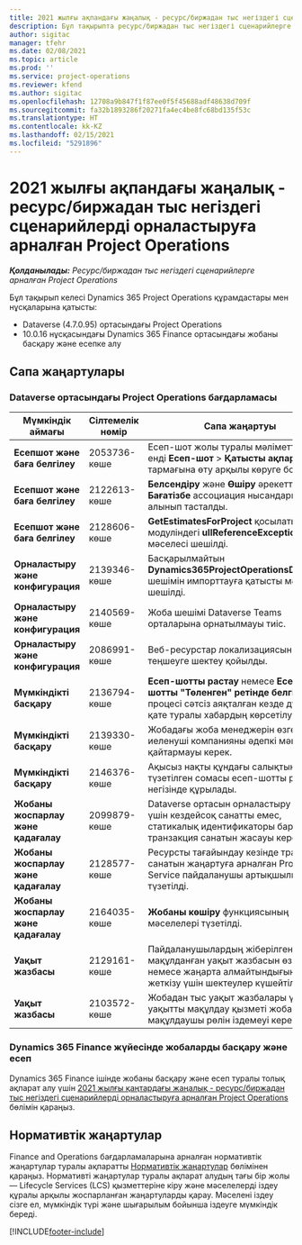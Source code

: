 ```yaml
---
title: 2021 жылғы ақпандағы жаңалық - ресурс/биржадан тыс негіздегі сценарийлерді орналастыруға арналған Project Operations
description: Бұл тақырыпта ресурс/биржадан тыс негіздегі сценарийлерге арналған Project Operations шығарылымының 2021 жылғы ақпандағы сапалық жаңартулары туралы ақпарат берілген.
author: sigitac
manager: tfehr
ms.date: 02/08/2021
ms.topic: article
ms.prod: ''
ms.service: project-operations
ms.reviewer: kfend
ms.author: sigitac
ms.openlocfilehash: 12708a9b847f1f87ee0f5f45688adf48638d709f
ms.sourcegitcommit: fa32b1893286f20271fa4ec4be8fc68bd135f53c
ms.translationtype: HT
ms.contentlocale: kk-KZ
ms.lasthandoff: 02/15/2021
ms.locfileid: "5291896"
---
```

# <a name="whats-new-february-2021---project-operations-for-resourcenon-stocked-based-scenarios"></a>2021 жылғы ақпандағы жаңалық - ресурс/биржадан тыс негіздегі сценарийлерді орналастыруға арналған Project Operations

_**Қолданылады:** Ресурс/биржадан тыс негіздегі сценарийлерге арналған Project Operations_

Бұл тақырып келесі Dynamics 365 Project Operations құрамдастары мен нұсқаларына қатысты:

- Dataverse (4.7.0.95) ортасындағы Project Operations
- 10.0.16 нұсқасындағы Dynamics 365 Finance ортасындағы жобаны басқару және есепке алу 

## <a name="quality-updates"></a>Сапа жаңартулары

### <a name="project-operations-on-dataverse"></a>Dataverse ортасындағы Project Operations бағдарламасы

| **Мүмкіндік аймағы** | **Сілтемелік нөмір** | **Сапа жаңартуы** |
| --- | --- | --- |
| **Есепшот және баға белгілеу** | 2053736-көше | Есеп-шот жолы туралы мәліметтерін енді **Есеп-шот** > **Қатысты ақпарат** тармағына өту арқылы көруге болады. |
| **Есепшот және баға белгілеу** | 2122613-көше | **Белсендіру** және **Өшіру** әрекеттері **Бағатізбе** ассоциация нысандарынан алынып тасталды. |
| **Есепшот және баға белгілеу** | 2128606-көше | **GetEstimatesForProject** қосылатын модуліндегі **ullReferenceException** мәселесі шешілді. |
| **Орналастыру және конфигурация** | 2139346-көше | Басқарылмайтын **Dynamics365ProjectOperationsDualWrite** шешімін импорттауға қатысты мәселе шешілді. |
| **Орналастыру және конфигурация** | 2140569-көше | Жоба шешімі Dataverse Teams орталарына орнатылмауы тиіс. |
| **Орналастыру және конфигурация** | 2086991-көше | Веб-ресурстар локализациясын теңшеуге шектеу қойылды. |
| **Мүмкіндікті басқару** | 2136794-көше | **Есеп-шотты растау** немесе **Есеп-шотты "Төленген" ретінде белгілеу** процесі сәтсіз аяқталған кезде дұрыс қате туралы хабардың көрсетілуі. |
| **Мүмкіндікті басқару** | 2139330-көше | Жобадағы жоба менеджерін өзгерту иеленуші компанияны әдепкі мәнге қайтармауы керек. |
| **Мүмкіндікті басқару** | 2146376-көше | Ақысыз нақты құндағы салықтың түзетілген сомасы есеп-шотты растау негізінде құрылады. |
| **Жобаны жоспарлау және қадағалау** | 2099879-көше | Dataverse ортасын орналастыру әр орта үшін кездейсоқ санатты емес, статикалық идентификаторы бар әдепкі транзакция санатын жасауы керек. |
| **Жобаны жоспарлау және қадағалау** | 2128577-көше | Ресурсты тағайындау кезінде транзакция санатын жаңартуға арналған Project Service пайдаланушы артықшылықтары түзетілді. |
| **Жобаны жоспарлау және қадағалау** | 2164035-көше | **Жобаны көшіру** функциясының мәселелері түзетілді. |
| **Уақыт жазбасы** | 2129161-көше | Пайдаланушылардың жіберілген немесе мақұлданған уақыт жазбасын өзгерте немесе жаңарта алмайтындығына көз жеткізу үшін шектеулер күшейтілді. |
| **Уақыт жазбасы** | 2103572-көше | Жобадан тыс уақыт жазбалары үшін уақытты мақұлдау қызметі жобаны мақұлдаушы рөлін іздемеуі керек. |

### <a name="project-management-and-accounting-in-dynamics-365-finance"></a>Dynamics 365 Finance жүйесінде жобаларды басқару және есеп 

Dynamics 365 Finance ішінде жобаны басқару және есеп туралы толық ақпарат алу үшін [2021 жылғы қаңтардағы жаңалық - ресурс/биржадан тыс негіздегі сценарийлерді орналастыруға арналған Project Operations](whats-new-jan-2021-resource-based.md) бөлімін қараңыз.


## <a name="regulatory-updates"></a>Нормативтік жаңартулар

Finance and Operations бағдарламаларына арналған нормативтік жаңартулар туралы ақпаратты [Нормативтік жаңартулар](https://docs.microsoft.com/dynamics365/finance/localizations/regulatory-updates) бөлімінен қараңыз. Нормативті жаңартулар туралы ақпарат алудың тағы бір жолы — Lifecycle Services (LCS) қызметтеріне кіру және мәселелерді іздеу құралы арқылы жоспарланған жаңартуларды қарау. Мәселені іздеу сізге ел, мүмкіндік түрі және шығарылым бойынша іздеуге мүмкіндік береді.


[!INCLUDE[footer-include](../includes/footer-banner.md)]